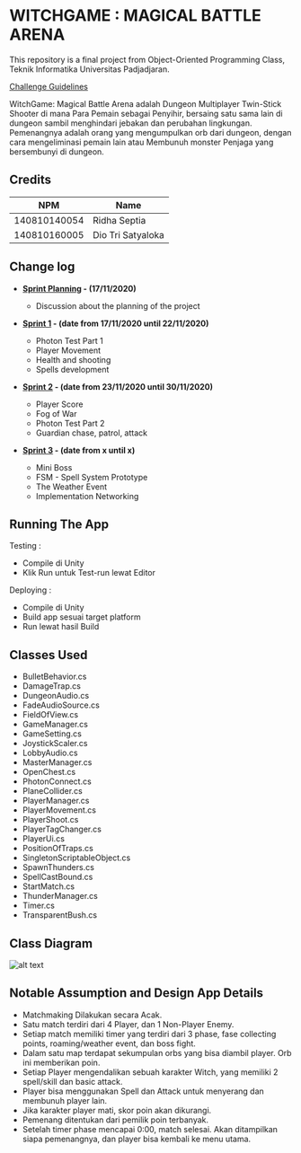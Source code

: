 # WITCHGAME : MAGICAL BATTLE ARENA

This repository is a final project from Object-Oriented Programming Class, Teknik Informatika Universitas Padjadjaran. 

[Challenge Guidelines](challenge-guideline.md)

WitchGame: Magical Battle Arena adalah Dungeon Multiplayer Twin-Stick Shooter di mana Para Pemain sebagai Penyihir, bersaing satu sama lain di dungeon sambil menghindari jebakan dan  perubahan lingkungan. Pemenangnya adalah orang yang mengumpulkan orb dari dungeon, dengan cara mengeliminasi pemain lain atau Membunuh monster Penjaga yang bersembunyi di dungeon. 

## Credits
| NPM           | Name              |
| ------------- |-------------------|
| 140810140054  | Ridha Septia      |
| 140810160005  | Dio Tri Satyaloka |


## Change log
- **[Sprint Planning](changelog/sprint-planning.md) - (17/11/2020)** 
   - Discussion about the planning of the project

- **[Sprint 1](changelog/sprint-1.md) -  (date from 17/11/2020 until 22/11/2020)** 
   - Photon Test Part 1
   - Player Movement 
   - Health and shooting
   - Spells development

- **[Sprint 2](changelog/sprint-2.md) - (date from 23/11/2020 until 30/11/2020)** 
   - Player Score
   - Fog of War
   - Photon Test Part 2
   - Guardian chase, patrol, attack
   
- **[Sprint 3](changelog/sprint-3.md) - (date from x until x)** 
   - Mini Boss
   - FSM - Spell System Prototype
   - The Weather Event
   - Implementation Networking

## Running The App

Testing : 
- Compile di Unity
- Klik Run untuk Test-run lewat Editor

Deploying : 
- Compile di Unity
- Build app sesuai target platform
- Run lewat hasil Build

## Classes Used

- BulletBehavior.cs
- DamageTrap.cs
- DungeonAudio.cs
- FadeAudioSource.cs
- FieldOfView.cs
- GameManager.cs
- GameSetting.cs
- JoystickScaler.cs
- LobbyAudio.cs
- MasterManager.cs
- OpenChest.cs
- PhotonConnect.cs
- PlaneCollider.cs
- PlayerManager.cs
- PlayerMovement.cs
- PlayerShoot.cs
- PlayerTagChanger.cs
- PlayerUi.cs
- PositionOfTraps.cs
- SingletonScriptableObject.cs
- SpawnThunders.cs
- SpellCastBound.cs
- StartMatch.cs
- ThunderManager.cs
- Timer.cs
- TransparentBush.cs

## Class Diagram
![alt text](https://s3.us-west-2.amazonaws.com/secure.notion-static.com/654070f4-d406-4911-a8ba-d56e237203cb/Witchnesia-ClassDiagram-Battleground.png?X-Amz-Algorithm=AWS4-HMAC-SHA256&X-Amz-Credential=AKIAT73L2G45O3KS52Y5%2F20201202%2Fus-west-2%2Fs3%2Faws4_request&X-Amz-Date=20201202T041615Z&X-Amz-Expires=86400&X-Amz-Signature=0f9ff14c1d0117adfbbf5f7bac06ba23ac21ee21485f7112adddb04679f01c19&X-Amz-SignedHeaders=host&response-content-disposition=filename%20%3D%22Witchnesia-ClassDiagram-Battleground.png%22)


## Notable Assumption and Design App Details

- Matchmaking Dilakukan secara Acak.
- Satu match terdiri dari 4 Player, dan 1 Non-Player Enemy.
- Setiap match memiliki timer yang terdiri dari 3 phase, fase collecting points, roaming/weather event, dan boss fight.
- Dalam satu map terdapat sekumpulan orbs yang bisa diambil player. Orb ini memberikan poin.
- Setiap Player mengendalikan sebuah karakter Witch, yang memiliki 2 spell/skill dan basic attack.
- Player bisa menggunakan Spell dan Attack untuk menyerang dan membunuh player lain.
- Jika karakter player mati, skor poin akan dikurangi. 
- Pemenang ditentukan dari pemilik poin terbanyak.
- Setelah timer phase mencapai 0:00, match selesai. Akan ditampilkan siapa pemenangnya, dan player bisa kembali ke menu utama.
